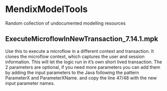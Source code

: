 # MendixModelTools
Random collection of undocumented modelling resources


## ExecuteMicroflowInNewTransaction_7.14.1.mpk
Use this to execute a microflow in a different context and transaction. It clones the microflow context, which captures the user and session information. This will let the logic run in it’s own short lived transaction. 
The 2 parameters are optional, if you need more parameters you can add them by adding the input parameters to the Java following the pattern ParameterX and ParameterXName. and copy the line 47/48 with the new input parameter names. 
